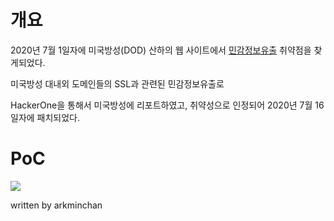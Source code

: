# 개요
2020년 7월 1일자에 미국방성(DOD) 산하의 웹 사이트에서 [민감정보유출](https://owasp.org/www-project-top-ten/OWASP_Top_Ten_2017/Top_10-2017_A3-Sensitive_Data_Exposure) 취약점을 찾게되었다.

미국방성 대내외 도메인들의 SSL과 관련된 민감정보유출로 

HackerOne을 통해서 미국방성에 리포트하였고, 취약성으로 인정되어 2020년 7월 16일자에 패치되었다.
<br>

# PoC
![](https://images.velog.io/images/arkminchan/post/bc4a6c05-628c-4bfc-a99a-b66e581fb196/dod.png)

written by arkminchan 




